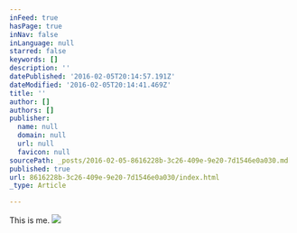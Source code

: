 ```yaml
---
inFeed: true
hasPage: true
inNav: false
inLanguage: null
starred: false
keywords: []
description: ''
datePublished: '2016-02-05T20:14:57.191Z'
dateModified: '2016-02-05T20:14:41.469Z'
title: ''
author: []
authors: []
publisher:
  name: null
  domain: null
  url: null
  favicon: null
sourcePath: _posts/2016-02-05-8616228b-3c26-409e-9e20-7d1546e0a030.md
published: true
url: 8616228b-3c26-409e-9e20-7d1546e0a030/index.html
_type: Article

---
```

This is me.
![](https://the-grid-user-content.s3-us-west-2.amazonaws.com/5d4ce17d-a653-4510-8449-8fd371a7d854.jpg)